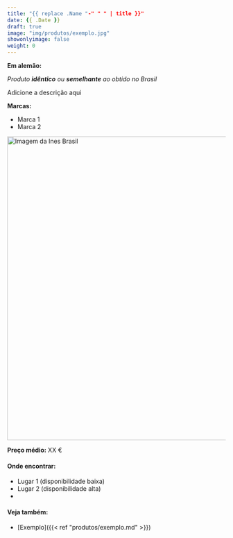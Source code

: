 ```yaml
---
title: "{{ replace .Name "-" " " | title }}"
date: {{ .Date }}
draft: true
image: "img/produtos/exemplo.jpg"
showonlyimage: false
weight: 0
---
```


<!--more-->

**Em alemão:**

_Produto **idêntico** ou **semelhante** ao obtido no Brasil_

Adicione a descrição aqui

**Marcas:**

- Marca 1
- Marca 2

<img src="../../img/produtos/exemplo.jpg" alt="Imagem da Ines Brasil" width="700"/>

**Preço médio:** XX €

#### Onde encontrar:

* Lugar 1 (disponibilidade baixa)
* Lugar 2 (disponibilidade alta)
* 

#### Veja também:

- [Exemplo]({{< ref "produtos/exemplo.md" >}})
